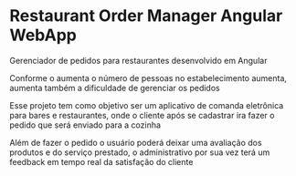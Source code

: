 # Restaurant Order Manager Angular WebApp

Gerenciador de pedidos para restaurantes desenvolvido em Angular

Conforme o aumenta o número de pessoas no estabelecimento aumenta, aumenta também a dificuldade de gerenciar os pedidos

Esse projeto tem como objetivo ser um aplicativo de comanda eletrônica para bares e restaurantes, onde o cliente após se cadastrar ira fazer o pedido que será enviado para a cozinha

Além de fazer o pedido o usuário poderá deixar uma avaliação dos produtos e do serviço prestado, o administrativo por sua vez terá um feedback em tempo real da satisfação do cliente
